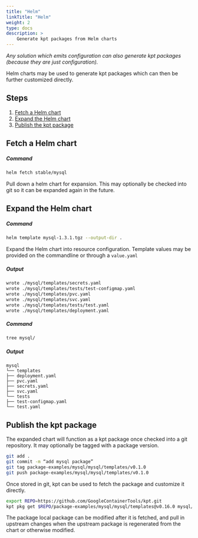 ```yaml
---
title: "Helm"
linkTitle: "Helm"
weight: 2
type: docs
description: >
    Generate kpt packages from Helm charts
---
```


*Any solution which emits configuration can also generate kpt packages
(because they are just configuration).*

Helm charts may be used to generate kpt packages which can then be further
customized directly.

## Steps

1. [Fetch a Helm chart](#fetch-a-helm-chart)
2. [Expand the Helm chart](#expand-the-helm-chart)
3. [Publish the kpt package](#publish-the-kpt-package)

## Fetch a Helm chart

##### Command

```sh
helm fetch stable/mysql
```

Pull down a helm chart for expansion.  This may optionally be checked into
git so it can be expanded again in the future.

## Expand the Helm chart

##### Command

```sh
helm template mysql-1.3.1.tgz --output-dir .
```

Expand the Helm chart into resource configuration.  Template values may be
provided on the commandline or through a `value.yaml`

##### Output

```sh
wrote ./mysql/templates/secrets.yaml
wrote ./mysql/templates/tests/test-configmap.yaml
wrote ./mysql/templates/pvc.yaml
wrote ./mysql/templates/svc.yaml
wrote ./mysql/templates/tests/test.yaml
wrote ./mysql/templates/deployment.yaml
```

##### Command

```sh
tree mysql/
```

##### Output

```
mysql
└── templates
├── deployment.yaml
├── pvc.yaml
├── secrets.yaml
├── svc.yaml
└── tests
├── test-configmap.yaml
└── test.yaml
```

## Publish the kpt package

The expanded chart will function as a kpt package once checked into a git
repository.  It may optionally be tagged with a package version.

```sh
git add .
git commit -m “add mysql package”
git tag package-examples/mysql/mysql/templates/v0.1.0
git push package-examples/mysql/mysql/templates/v0.1.0
```

Once stored in git, kpt can be used to fetch the package and customize it directly.

```sh
export REPO=https://github.com/GoogleContainerTools/kpt.git
kpt pkg get $REPO/package-examples/mysql/mysql/templates@v0.16.0 mysql/
```

The package local package can be modified after it is fetched, and pull in
upstream changes when the upstream package is regenerated from the chart
or otherwise modified.
